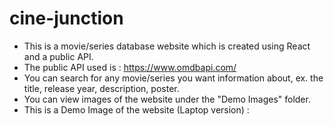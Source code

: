 # cine-junction
- This is a movie/series database website which is created using React and a public API.
- The public API used is : https://www.omdbapi.com/
- You can search for any movie/series you want information about, ex. the title, release year, description, poster.
- You can view images of the website under the "Demo Images" folder. 
- This is a Demo Image of the website (Laptop version) :
  
